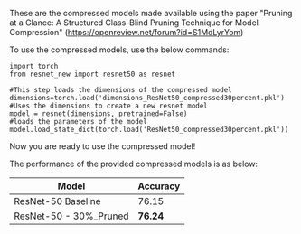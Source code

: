 These are the compressed models made available using the paper "Pruning at a Glance: A Structured Class-Blind Pruning Technique for Model Compression" (https://openreview.net/forum?id=S1MdLyrYom)

To use the compressed models, use the below commands:

```
import torch
from resnet_new import resnet50 as resnet

#This step loads the dimensions of the compressed model
dimensions=torch.load('dimensions_ResNet50_compressed30percent.pkl')
#Uses the dimensions to create a new resnet model
model = resnet(dimensions, pretrained=False)
#loads the parameters of the model
model.load_state_dict(torch.load('ResNet50_compressed30percent.pkl'))
```
Now you are ready to use the compressed model!

The performance of the provided compressed models is as below:

| Model  | Accuracy |
| ------------- | ------------- |
| ResNet-50 Baseline  | 76.15  |
| ResNet-50 - 30%_Pruned  | **76.24**  |
